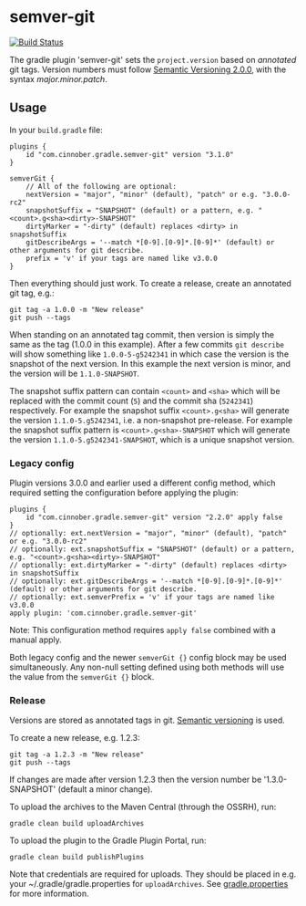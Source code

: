 # semver-git #
[![Build Status](https://travis-ci.org/cinnober/semver-git.svg?branch=master)](https://travis-ci.org/cinnober/semver-git)

The gradle plugin 'semver-git' sets the `project.version` based on _annotated_ git tags.
Version numbers must follow [Semantic Versioning 2.0.0](http://semver.org/spec/v2.0.0.html), with the syntax _major.minor.patch_.

## Usage ##

In your `build.gradle` file:

    plugins {
        id "com.cinnober.gradle.semver-git" version "3.1.0"
    }

    semverGit {
        // All of the following are optional:
        nextVersion = "major", "minor" (default), "patch" or e.g. "3.0.0-rc2"
        snapshotSuffix = "SNAPSHOT" (default) or a pattern, e.g. "<count>.g<sha><dirty>-SNAPSHOT"
        dirtyMarker = "-dirty" (default) replaces <dirty> in snapshotSuffix
        gitDescribeArgs = '--match *[0-9].[0-9]*.[0-9]*' (default) or other arguments for git describe.
        prefix = 'v' if your tags are named like v3.0.0
    }

Then everything should just work. To create a release, create an
annotated git tag, e.g.:

    git tag -a 1.0.0 -m "New release"
    git push --tags

When standing on an annotated tag commit, then version is simply the
same as the tag (1.0.0 in this example).  After a few commits `git
describe` will show something like `1.0.0-5-g5242341` in which case
the version is the snapshot of the next version. In this example the
next version is minor, and the version will be `1.1.0-SNAPSHOT`.

The snapshot suffix pattern can contain `<count>` and `<sha>` which
will be replaced with the commit count (`5`) and the commit sha
(`5242341`) respectively.
For example the snapshot suffix `<count>.g<sha>` will generate the
version `1.1.0-5.g5242341`, i.e. a non-snapshot pre-release.
For example the snapshot suffix pattern is `<count>.g<sha>-SNAPSHOT`
which will generate the version `1.1.0-5.g5242341-SNAPSHOT`, which is
a unique snapshot version.


### Legacy config ###

Plugin versions 3.0.0 and earlier used a different config method,
which required setting the configuration before applying the plugin:

    plugins {
        id "com.cinnober.gradle.semver-git" version "2.2.0" apply false
    }
    // optionally: ext.nextVersion = "major", "minor" (default), "patch" or e.g. "3.0.0-rc2"
    // optionally: ext.snapshotSuffix = "SNAPSHOT" (default) or a pattern, e.g. "<count>.g<sha><dirty>-SNAPSHOT"
    // optionally: ext.dirtyMarker = "-dirty" (default) replaces <dirty> in snapshotSuffix
    // optionally: ext.gitDescribeArgs = '--match *[0-9].[0-9]*.[0-9]*' (default) or other arguments for git describe.
    // optionally: ext.semverPrefix = 'v' if your tags are named like v3.0.0
    apply plugin: 'com.cinnober.gradle.semver-git'

Note: This configuration method requires `apply false` combined with a manual apply.

Both legacy config and the newer `semverGit {}` config block may be
used simultaneously. Any non-null setting defined using both methods
will use the value from the `semverGit {}` block.


### Release ###

Versions are stored as annotated tags in git. [Semantic versioning](http://semver.org) is used.

To create a new release, e.g. 1.2.3:

    git tag -a 1.2.3 -m "New release"
    git push --tags

If changes are made after version 1.2.3 then the version number be '1.3.0-SNAPSHOT' (default a minor change).

To upload the archives to the Maven Central (through the OSSRH), run:

    gradle clean build uploadArchives

To upload the plugin to the Gradle Plugin Portal, run:

    gradle clean build publishPlugins

Note that credentials are required for uploads. They should be placed in e.g. your
~/.gradle/gradle.properties for `uploadArchives`.
See [gradle.properties](gradle.properties) for more information.
